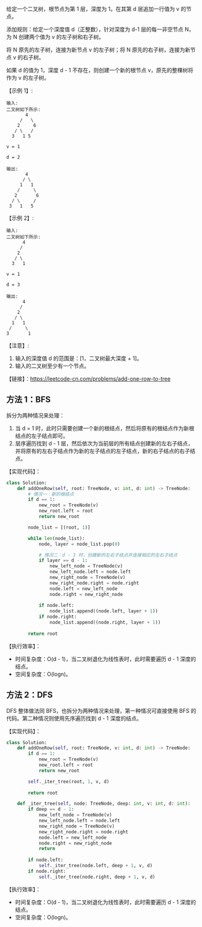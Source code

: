 给定一个二叉树，根节点为第 1 层，深度为 1。在其第 d 层追加一行值为 v 的节点。

添加规则：给定一个深度值 d（正整数），针对深度为 d-1 层的每一非空节点 N，为 N 创建两个值为 v 的左子树和右子树。

将 N 原先的左子树，连接为新节点 v 的左子树；将 N 原先的右子树，连接为新节点 v 的右子树。

如果 d 的值为 1，深度 d - 1 不存在，则创建一个新的根节点 v，原先的整棵树将作为 v 的左子树。

【示例 1】:
```
输入: 
二叉树如下所示:
       4
     /   \
    2     6
   / \   / 
  3   1 5   

v = 1

d = 2

输出: 
       4
      / \
     1   1
    /     \
   2       6
  / \     / 
 3   1   5   
```

【示例 2】:
```
输入: 
二叉树如下所示:
      4
     /   
    2    
   / \   
  3   1    

v = 1

d = 3

输出: 
      4
     /   
    2
   / \    
  1   1
 /     \  
3       1
```

【注意】:
1. 输入的深度值 d 的范围是：[1，二叉树最大深度 + 1]。
2. 输入的二叉树至少有一个节点。

【链接】：https://leetcode-cn.com/problems/add-one-row-to-tree

## 方法 1：BFS
拆分为两种情况来处理：
1. 当 d = 1 时，此时只需要创建一个新的根结点，然后将原有的根结点作为新根结点的左子结点即可。
2. 层序遍历找到 d - 1 层，然后依次为当前层的所有结点创建新的左右子结点，并将原有的左右子结点作为新的左子结点的左子结点，新的右子结点的右子结点。

【实现代码】：
```python
class Solution:
    def addOneRow(self, root: TreeNode, v: int, d: int) -> TreeNode:
        # 情况一：新的根结点
        if d == 1:
            new_root = TreeNode(v)
            new_root.left = root
            return new_root

        node_list = [(root, 1)]

        while len(node_list):
            node, layer = node_list.pop(0)

            # 情况二：d - 1 时，创建新的左右子结点并连接相应的左右子结点
            if layer == d - 1:                
                new_left_node = TreeNode(v)
                new_left_node.left = node.left
                new_right_node = TreeNode(v)
                new_right_node.right = node.right
                node.left = new_left_node
                node.right = new_right_node
            
            if node.left:
                node_list.append((node.left, layer + 1))
            if node.right:
                node_list.append((node.right, layer + 1))
        
        return root

```

【执行效率】：
- 时间复杂度：O(d - 1)，当二叉树退化为线性表时，此时需要遍历 d - 1 深度的结点。
- 空间复杂度：O(logn)。

## 方法 2：DFS
DFS 整体做法同 BFS，也拆分为两种情况来处理，第一种情况可直接使用 BFS 的代码。第二种情况则使用先序遍历找到 d - 1 深度的结点。

【实现代码】：
```python
class Solution:
    def addOneRow(self, root: TreeNode, v: int, d: int) -> TreeNode:
        if d == 1:
            new_root = TreeNode(v)
            new_root.left = root
            return new_root

        self._iter_tree(root, 1, v, d)
        
        return root

    def _iter_tree(self, node: TreeNode, deep: int, v: int, d: int):
        if deep == d - 1:
            new_left_node = TreeNode(v)
            new_left_node.left = node.left
            new_right_node = TreeNode(v)
            new_right_node.right = node.right
            node.left = new_left_node
            node.right = new_right_node
            return
        
        if node.left:
            self._iter_tree(node.left, deep + 1, v, d)
        if node.right:
            self._iter_tree(node.right, deep + 1, v, d)

```

【执行效率】：
- 时间复杂度：O(d - 1)，当二叉树退化为线性表时，此时需要遍历 d - 1 深度的结点。
- 空间复杂度：O(logn)。
